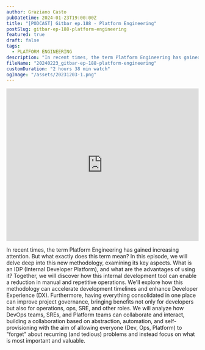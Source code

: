 ```yaml
---
author: Graziano Casto
pubDatetime: 2024-01-23T19:00:00Z
title: "[PODCAST] Gitbar ep.188 - Platform Engineering"
postSlug: gitbar-ep-188-platform-engineering
featured: true
draft: false
tags:
  - PLATFORM ENGINEERING
description: "In recent times, the term Platform Engineering has gained increasing attention. But what exactly does this term mean? In this episode, we will delve deep into this new methodology, examining its key aspects."
fileName: "20240223_gitbar-ep-188-platform-engineering"
customDuration: "2 hours 38 min watch"
ogImage: "/assets/20231203-1.png"
---
```


<iframe width="100%" height="400" src="https://www.youtube.com/embed/wt8XvQg-3FA?si=YzeE734JTrN2FnzX" title="Gitbar ep.188 - Platform Engineering" frameborder="0" allow="accelerometer; autoplay; clipboard-write; encrypted-media; gyroscope; picture-in-picture; web-share" allowfullscreen></iframe>

In recent times, the term Platform Engineering has gained increasing attention. But what exactly does this term mean? In this episode, we will delve deep into this new methodology, examining its key aspects. What is an IDP (Internal Developer Platform), and what are the advantages of using it? Together, we will discover how this internal development tool can enable a reduction in manual and repetitive operations. We'll explore how this methodology can accelerate development timelines and enhance Developer Experience (DX). Furthermore, having everything consolidated in one place can improve project governance, bringing benefits not only for developers but also for operations, ops, SRE, and other roles. We will analyze how DevOps teams, SREs, and Platform teams can collaborate and interact, building a collaboration based on abstraction, automation, and self-provisioning with the aim of allowing everyone (Dev, Ops, Platform) to "forget" about recurring (and tedious) problems and instead focus on what is most important and valuable.
